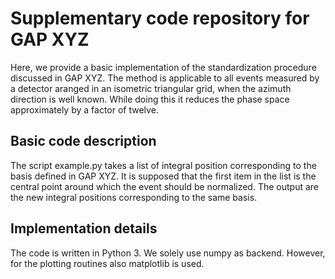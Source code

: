# Supplementary code repository for GAP XYZ
Here, we provide a basic implementation of the standardization procedure discussed in GAP XYZ.
The method is applicable to all events measured by a detector aranged in an isometric triangular grid, when the azimuth direction is well known.
While doing this it reduces the phase space approximately by a factor of twelve.


## Basic code description
The script example.py takes a list of integral position corresponding to the basis defined in GAP XYZ.
It is supposed that the first item in the list is the central point around which the event should be normalized.
The output are the new integral positions corresponding to the same basis.


## Implementation details
The code is written in Python 3.
We solely use numpy as backend.
However, for the plotting routines also matplotlib is used.
